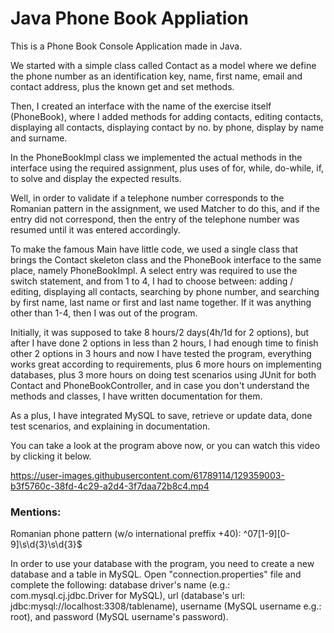 <h1>Java Phone Book Appliation</h1>

This is a Phone Book Console Application made in Java.

We started with a simple class called Contact as a model where we define the phone number as an identification key, name, first name, email and contact address, 
plus the known get and set methods.

Then, I created an interface with the name of the exercise itself (PhoneBook), where I added methods for adding contacts, editing contacts, displaying all contacts, 
displaying contact by no. by phone, display by name and surname. 

In the PhoneBookImpl class we implemented the actual methods in the interface using the required assignment, 
plus uses of for, while, do-while, if, to solve and display the expected results.

Well, in order to validate if a telephone number corresponds to the Romanian pattern in the assignment, we used Matcher to do this, and if the entry did not correspond, 
then the entry of the telephone number was resumed until it was entered accordingly.

To make the famous Main have little code, we used a single class that brings the Contact skeleton class and the PhoneBook interface to the same place, namely PhoneBookImpl. 
A select entry was required to use the switch statement, and from 1 to 4, I had to choose between: adding / editing, displaying all contacts, searching by phone number, 
and searching by first name, last name or first and last name together. If it was anything other than 1-4, then I was out of the program.

Initially, it was supposed to take 8 hours/2 days(4h/1d for 2 options), but after I have done 2 options in less than 2 hours, I had enough time to finish other 2 options in
3 hours and now I have tested the program, everything works great according to requirements, plus 6 more hours on implementing databases, plus 3 more hours on doing test scenarios using JUnit for both Contact and PhoneBookController, and in case you don't understand the methods and classes, I have written documentation for them.

As a plus, I have integrated MySQL to save, retrieve or update data, done test scenarios, and explaining in documentation.

You can take a look at the program above now, or you can watch this video by clicking it below.

https://user-images.githubusercontent.com/61789114/129359003-b3f5760c-38fd-4c29-a2d4-3f7daa72b8c4.mp4

<h3>Mentions: </h3>
  
  Romanian phone pattern (w/o international preffix +40): ^07[1-9][0-9]\s\d{3}\s\d{3}$
  
  
  In order to use your database with the program, you need to create a new database and a table in MySQL. Open "connection.properties" file and complete the following: database driver's name (e.g.: com.mysql.cj.jdbc.Driver for MySQL), url (database's url: jdbc:mysql://localhost:3308/tablename), username (MySQL username e.g.: root), and password (MySQL username's password).

